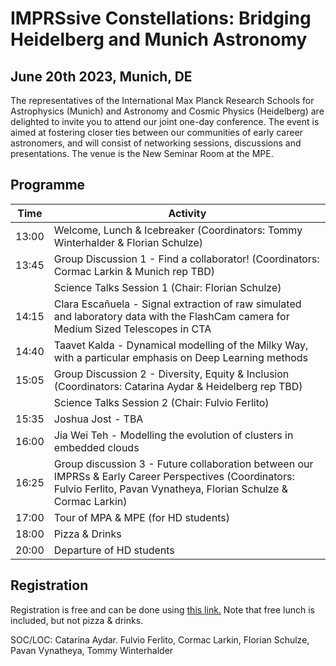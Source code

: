# IMPRSsive Constellations: Bridging Heidelberg and Munich Astronomy

## June 20th 2023, Munich, DE

The representatives of the International Max Planck Research Schools for Astrophysics (Munich) and Astronomy and Cosmic Physics (Heidelberg) are delighted to invite you to attend our joint one-day conference. The event is aimed at fostering closer ties between our communities of early career astronomers, and will consist of networking sessions, discussions and presentations. The venue is the New Seminar Room at the MPE.

## Programme

| Time  | Activity                                                                                                                                                             |
|-------|----------------------------------------------------------------------------------------------------------------------------------------------------------------------|
| 13:00 | Welcome, Lunch & Icebreaker (Coordinators: Tommy Winterhalder & Florian Schulze)                                                                                     |
| 13:45 | Group Discussion 1 - Find a collaborator! (Coordinators: Cormac Larkin & Munich rep TBD)                                                                |
|       | Science Talks Session 1 (Chair: Florian Schulze)                                                                                                                     |
| 14:15 | Clara Escañuela - Signal extraction of raw simulated and laboratory data with the FlashCam camera for Medium Sized Telescopes in CTA                             |
| 14:40 | Taavet Kalda - Dynamical modelling of the Milky Way, with a particular emphasis on Deep Learning methods                                                             |
| 15:05 | Group Discussion 2 - Diversity, Equity & Inclusion (Coordinators: Catarina Aydar & Heidelberg rep TBD)                                                               |
|       | Science Talks Session 2 (Chair: Fulvio Ferlito)                                                                                                                      |
| 15:35 | Joshua Jost - TBA                                                                                                                                                    |
| 16:00 | Jia Wei Teh - Modelling the evolution of clusters in embedded clouds                                                                                                 |
| 16:25 | Group discussion 3 - Future collaboration between our IMPRSs & Early Career Perspectives (Coordinators: Fulvio Ferlito, Pavan Vynatheya, Florian Schulze & Cormac Larkin) |
| 17:00 | Tour of MPA & MPE (for HD students)                                                                                                                                  |
| 18:00 | Pizza & Drinks                                                                                                                                                       |
| 20:00 | Departure of HD students                                                                                                                                             |


## Registration
Registration is free and can be done using [this link.](https://docs.google.com/forms/d/e/1FAIpQLSdfp7oHsii5GQekthEeC_m39y3cQnSdvDhhj6_qpzVSEIeLfQ/viewform)
Note that free lunch is included, but not pizza & drinks.


SOC/LOC: Catarina Aydar. Fulvio Ferlito, Cormac Larkin, Florian Schulze, Pavan Vynatheya, Tommy Winterhalder



